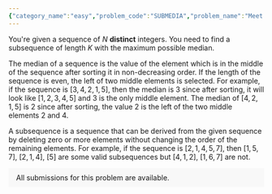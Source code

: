 ```yaml
---
{"category_name":"easy","problem_code":"SUBMEDIA","problem_name":"Meet In The Median","problemComponents":{"constraints":"- $1 \\leq T \\leq 30$\n- $1 \\leq K \\leq N \\leq 2 \\times 10^5$\n- $1 \\leq A_i \\leq 10^9$\n- Sum of $N$ over all test cases won\u0027t exceed $5 \\times 10^5$","constraintsState":true,"subtasks":"- 30 points : $1 \\leq R \\leq 10000$\n- 70 points : $1 \\leq R \\leq 10^9$\n","subtasksState":false,"inputFormat":"- The first line will contain $T$, the number of test cases. The description of test cases follow.\n- The first line of each test case consists of two space-separated integers $N$, the length of the sequence, and $K$, the length of the subsequence to be found.\n- The second line of each test case consists of $N$ **distinct** space-separated integers $A_i$, the elements of the sequence.\n","inputFormatState":true,"outputFormat":"- For each test case, output two lines.\n- The first line should consist of the median of the subsequence with the maximum median.\n- The second line should consist of $K$ space-separated integers, representing a subsequence with that median. If there are multiple such subsequences, print any.\n","outputFormatState":true,"sampleTestCases":{"0":{"id":1,"input":"1\n5 3\n1 4 3 6 5","output":"5\n1 6 5","explanation":"","isDeleted":false}}},"video_editorial_url":"","languages_supported":{"0":"CPP14","1":"C","2":"JAVA","3":"PYTH 3.6","4":"CPP17","5":"PYTH","6":"PYP3","7":"CS2","8":"ADA","9":"PYPY","10":"TEXT","11":"PAS fpc","12":"NODEJS","13":"RUBY","14":"PHP","15":"GO","16":"HASK","17":"TCL","18":"PERL","19":"SCALA","20":"LUA","21":"kotlin","22":"BASH","23":"JS","24":"LISP sbcl","25":"rust","26":"PAS gpc","27":"BF","28":"CLOJ","29":"R","30":"D","31":"CAML","32":"FORT","33":"ASM","34":"swift","35":"FS","36":"WSPC","37":"LISP clisp","38":"SQL","39":"SCM guile","40":"PERL6","41":"ERL","42":"CLPS","43":"ICK","44":"NICE","45":"PRLG","46":"ICON","47":"COB","48":"SCM chicken","49":"PIKE","50":"SCM qobi","51":"ST","52":"SQLQ","53":"NEM"},"max_timelimit":1,"source_sizelimit":50000,"problem_author":"hitch_hiker42","problem_tester":"","date_added":"30-08-2021","tags":{"0":"cdmn2021","1":"greedy","2":"hitch_hiker42","3":"simple"},"problem_difficulty_level":"Simple","best_tag":"","editorial_url":"https://discuss.codechef.com/problems/SUBMEDIA","time":{"view_start_date":1630603800,"submit_start_date":1630603800,"visible_start_date":1630603800,"end_date":1735669800},"is_direct_submittable":false,"problemDiscussURL":"https://discuss.codechef.com/search?q=SUBMEDIA","is_proctored":false,"visitedContests":{},"layout":"problem"}
---
```

You're given a sequence of $N$ **distinct** integers. You need to find a subsequence of length $K$ with the maximum possible median.

The median of a sequence is the value of the element which is in the middle of the sequence after sorting it in non-decreasing order. If the length of the sequence is even, the left of two middle elements is selected. For example, if the sequence is $[3, 4, 2, 1, 5]$, then the median is $3$ since after sorting, it will look like $[1, 2, 3, 4, 5]$ and $3$ is the only middle element. The median of $[4, 2, 1, 5]$ is $2$ since after sorting, the value $2$ is the left of the two middle elements $2$ and $4$.

A subsequence is a sequence that can be derived from the given sequence by deleting zero or more elements without changing the order of the remaining elements. For example, if the sequence is $[2, 1, 4, 5, 7]$, then $[1, 5, 7]$, $[2, 1, 4]$, $[5]$ are some valid subsequences but $[4, 1, 2]$, $[1, 6, 7]$ are not.
<aside style='background: #f8f8f8;padding: 10px 15px;'><div>All submissions for this problem are available.</div></aside>